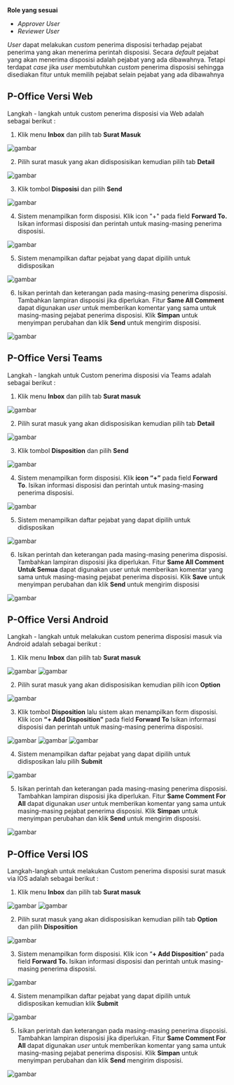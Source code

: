 **Role yang sesuai**

- *Approver User*
- *Reviewer User*

 _User_ dapat melakukan _custom_ penerima disposisi terhadap pejabat penerima yang akan menerima perintah disposisi. Secara _default_ pejabat yang akan menerima disposisi adalah pejabat yang ada dibawahnya. Tetapi terdapat _case_ jika _user_ membutuhkan _custom_ penerima disposisi sehingga disediakan fitur untuk memilih pejabat selain pejabat yang ada dibawahnya

## **P-Office Versi Web**

Langkah - langkah untuk custom penerima disposisi via Web adalah sebagai berikut :

1. Klik menu **Inbox** dan pilih tab **Surat Masuk**

![gambar](SuratMasuk/SM_Web/SM30.png)

2. Pilih surat masuk yang akan didisposisikan kemudian pilih tab **Detail**

![gambar](SuratMasuk/SM_Web/SM31.png)

3. Klik tombol **Disposisi** dan pilih **Send**

![gambar](SuratMasuk/SM_Web/SM32.png)

4. Sistem menampilkan form disposisi. Klik icon "+" pada field **Forward To.** Isikan informasi disposisi dan perintah untuk masing-masing penerima disposisi.

![gambar](SuratMasuk/SM_Web/SM33.png)

5. Sistem menampilkan daftar pejabat yang dapat dipilih untuk didisposikan

![gambar](SuratMasuk/SM_Web/SM34.png)

6. Isikan perintah dan keterangan pada masing-masing penerima disposisi. Tambahkan lampiran disposisi jika diperlukan. Fitur **Same All Comment** dapat digunakan _user_ untuk memberikan komentar yang sama untuk masing-masing pejabat penerima disposisi. Klik **Simpan** untuk menyimpan perubahan dan klik **Send** untuk mengirim disposisi.

![gambar](SuratMasuk/SM_Web/SM35.png)

## **P-Office Versi Teams**

Langkah - langkah untuk Custom penerima disposisi via Teams adalah sebagai berikut :

1. Klik menu **Inbox** dan pilih tab **Surat masuk**

![gambar](SuratMasuk/SM_Teams/SM33.png)

2. Pilih surat masuk yang akan didisposisikan kemudian pilih tab **Detail**

![gambar](SuratMasuk/SM_Teams/SM34.png)

3. Klik tombol **Disposition** dan pilih **Send**

![gambar](SuratMasuk/SM_Teams/SM35.png)

4. Sistem menampilkan form disposisi. Klik **icon “+”** pada field **Forward To**. Isikan informasi disposisi dan perintah untuk masing-masing penerima disposisi.

![gambar](SuratMasuk/SM_Teams/SM36.png)

5. Sistem menampilkan daftar pejabat yang dapat dipilih untuk didisposikan

![gambar](SuratMasuk/SM_Teams/SM37.png)

6.  Isikan perintah dan keterangan pada masing-masing penerima disposisi. Tambahkan lampiran disposisi jika diperlukan. Fitur **Same All Comment Untuk Semua** dapat digunakan user untuk memberikan komentar yang sama untuk masing-masing pejabat penerima disposisi. Klik **Save** untuk menyimpan perubahan dan klik **Send** untuk mengirim disposisi

![gambar](SuratMasuk/SM_Teams/SM38.png)


## **P-Office Versi Android**

Langkah - langkah untuk melakukan custom penerima disposisi masuk via Android adalah sebagai berikut :

1. Klik menu **Inbox** dan pilih tab **Surat masuk**

![gambar](SuratMasuk/SM_Android/Customdisposisi/A01.jpg) ![gambar](SuratMasuk/SM_Android/Customdisposisi/A02.jpg) 

2. Pilih surat masuk yang akan didisposisikan kemudian pilih icon **Option**

![gambar](SuratMasuk/SM_Android/Customdisposisi/A03.jpg)

3. Klik tombol **Disposition** lalu sistem akan menampilkan form disposisi. Klik icon **“+ Add Disposition”** pada field **Forward To** Isikan informasi disposisi dan perintah untuk masing-masing penerima disposisi.
   
![gambar](SuratMasuk/SM_Android/Customdisposisi/A04.jpg) ![gambar](SuratMasuk/SM_Android/Customdisposisi/A05.jpg) ![gambar](SuratMasuk/SM_Android/Customdisposisi/A06.jpg)

4. Sistem menampilkan daftar pejabat yang dapat dipilih untuk didisposikan lalu pilih **Submit**
   
![gambar](SuratMasuk/SM_Android/Customdisposisi/A07.jpg)

5. Isikan perintah dan keterangan pada masing-masing penerima disposisi. Tambahkan lampiran disposisi jika diperlukan. Fitur **Same Comment For All** dapat digunakan _user_ untuk memberikan komentar yang sama untuk masing-masing pejabat penerima disposisi. Klik **Simpan** untuk menyimpan perubahan dan klik **Send** untuk mengirim disposisi.
   
![gambar](SuratMasuk/SM_Android/Customdisposisi/A08.jpg)

## **P-Office Versi IOS**

Langkah-langkah untuk melakukan Custom penerima disposisi surat masuk via IOS adalah sebagai berikut :

1.	Klik menu **Inbox** dan pilih tab **Surat masuk**

![gambar](SuratMasuk/SM_IOS/SM-58.png) ![gambar](SuratMasuk/SM_IOS/SM-59.png)

2.	Pilih surat masuk yang akan didisposisikan kemudian pilih tab **Option** dan pilih **Disposition**

![gambar](SuratMasuk/SM_IOS/SM-34.png)

3.	Sistem menampilkan form disposisi. Klik icon “**+ Add Disposition**” pada field **Forward To.** Isikan informasi disposisi dan perintah untuk masing-masing penerima disposisi.

![gambar](SuratMasuk/SM_IOS/SM-35.png)

4. Sistem menampilkan daftar pejabat yang dapat dipilih untuk didisposikan kemudian klik **Submit**

![gambar](SuratMasuk/SM_IOS/SM-36.png)

5. Isikan perintah dan keterangan pada masing-masing penerima disposisi. Tambahkan lampiran disposisi jika diperlukan. Fitur **Same Comment For All** dapat digunakan _user_ untuk memberikan komentar yang sama untuk masing-masing pejabat penerima disposisi. Klik **Simpan** untuk menyimpan perubahan dan klik **Send**  mengirim disposisi.

![gambar](SuratMasuk/SM_IOS/SM-37.png)